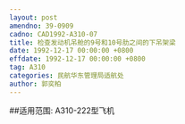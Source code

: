 ```yaml
---
layout: post
amendno: 39-0909
cadno: CAD1992-A310-07
title: 检查发动机吊舱的9号和10号肋之间的下吊架梁
date: 1992-12-17 00:00:00 +0800
effdate: 1992-12-17 00:00:00 +0800
tag: A310
categories: 民航华东管理局适航处
author: 郭奕柏
---
```


##适用范围:
A310-222型飞机

